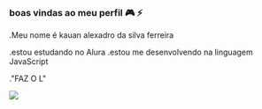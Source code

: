### boas vindas ao meu perfil 🎮 ⚡

.Meu nome é kauan alexadro da silva ferreira

.estou estudando no Alura
.estou me desenvolvendo na linguagem JavaScript

   ."FAZ O L"




  ![](https://media.tenor.com/DhvhRjEfJyQAAAAi/asta-demon.gif)

